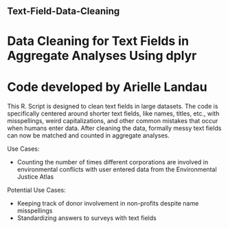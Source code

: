 ## Text-Field-Data-Cleaning
# Data Cleaning for Text Fields in Aggregate Analyses Using dplyr
# Code developed by Arielle Landau

This R. Script is designed to clean text fields in large datasets. The code is
specifically centered around shorter text fields, like names, titles, etc., with misspellings,
weird capitalizations, and other common mistakes that occur when humans enter data.
After cleaning the data, formally messy text fields can now be matched and counted
in aggregate analyses.

Use Cases:
- Counting the number of times different corporations are involved in environmental
conflicts with user entered data from the Environmental Justice Atlas

Potential Use Cases:
- Keeping track of donor involvement in non-profits despite name misspellings
- Standardizing answers to surveys with text fields
